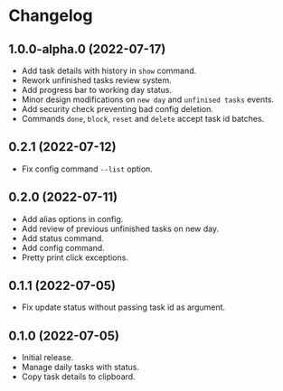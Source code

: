 # Changelog

## 1.0.0-alpha.0 (2022-07-17)

* Add task details with history in `show` command.
* Rework unfinished tasks review system.
* Add progress bar to working day status.
* Minor design modifications on `new day` and `unfinised tasks` events.
* Add security check preventing bad config deletion.
* Commands `done`, `block`, `reset` and `delete` accept task id batches.

## 0.2.1 (2022-07-12)

* Fix config command `--list` option.

## 0.2.0 (2022-07-11)

* Add alias options in config.
* Add review of previous unfinished tasks on new day.
* Add status command.
* Add config command.
* Pretty print click exceptions.

## 0.1.1 (2022-07-05)

* Fix update status without passing task id as argument.

## 0.1.0 (2022-07-05)

* Initial release.
* Manage daily tasks with status.
* Copy task details to clipboard.
